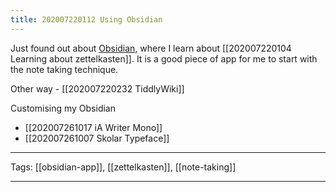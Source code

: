 ```yaml
---
title: 202007220112 Using Obsidian
---
```


Just found out about [Obsidian](https://obsidian.md), where I learn about [[202007220104 Learning about zettelkasten]]. It is a good piece of app for me to start with the note taking technique.

Other way - [[202007220232 TiddlyWiki]]

Customising my Obsidian 
- [[202007261017 iA Writer Mono]]
- [[202007261007 Skolar Typeface]]

---

Tags: [[obsidian-app]], [[zettelkasten]], [[note-taking]]

---